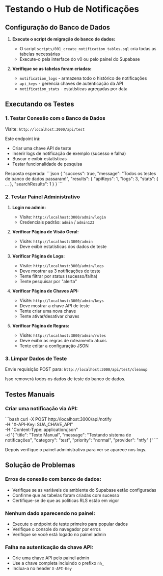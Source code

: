 # Testando o Hub de Notificações

## Configuração do Banco de Dados

1. **Execute o script de migração do banco de dados:**
   - O script `scripts/001_create_notification_tables.sql` cria todas as tabelas necessárias
   - Execute-o pela interface do v0 ou pelo painel do Supabase

2. **Verifique se as tabelas foram criadas:**
   - `notification_logs` - armazena todo o histórico de notificações
   - `api_keys` - gerencia chaves de autenticação da API
   - `notification_stats` - estatísticas agregadas por data

## Executando os Testes

### 1. Testar Conexão com o Banco de Dados

Visite: `http://localhost:3000/api/test`

Este endpoint irá:
- Criar uma chave API de teste
- Inserir logs de notificação de exemplo (sucesso e falha)
- Buscar e exibir estatísticas
- Testar funcionalidade de pesquisa

Resposta esperada:
\`\`\`json
{
  "success": true,
  "message": "Todos os testes de banco de dados passaram!",
  "results": {
    "apiKeys": 1,
    "logs": 3,
    "stats": { ... },
    "searchResults": 1
  }
}
\`\`\`

### 2. Testar Painel Administrativo

1. **Login no admin:**
   - Visite: `http://localhost:3000/admin/login`
   - Credenciais padrão: `admin` / `admin123`

2. **Verificar Página de Visão Geral:**
   - Visite: `http://localhost:3000/admin`
   - Deve exibir estatísticas dos dados de teste

3. **Verificar Página de Logs:**
   - Visite: `http://localhost:3000/admin/logs`
   - Deve mostrar as 3 notificações de teste
   - Tente filtrar por status (sucesso/falha)
   - Tente pesquisar por "alerta"

4. **Verificar Página de Chaves API:**
   - Visite: `http://localhost:3000/admin/keys`
   - Deve mostrar a chave API de teste
   - Tente criar uma nova chave
   - Tente ativar/desativar chaves

5. **Verificar Página de Regras:**
   - Visite: `http://localhost:3000/admin/rules`
   - Deve exibir as regras de roteamento atuais
   - Tente editar a configuração JSON

### 3. Limpar Dados de Teste

Envie requisição POST para: `http://localhost:3000/api/test/cleanup`

Isso removerá todos os dados de teste do banco de dados.

## Testes Manuais

### Criar uma notificação via API:

\`\`\`bash
curl -X POST http://localhost:3000/api/notify \
  -H "X-API-Key: SUA_CHAVE_API" \
  -H "Content-Type: application/json" \
  -d '{
    "title": "Teste Manual",
    "message": "Testando sistema de notificações",
    "category": "test",
    "priority": "normal",
    "provider": "ntfy"
  }'
\`\`\`

Depois verifique o painel administrativo para ver se aparece nos logs.

## Solução de Problemas

### Erros de conexão com banco de dados:
- Verifique se as variáveis de ambiente do Supabase estão configuradas
- Confirme que as tabelas foram criadas com sucesso
- Certifique-se de que as políticas RLS estão em vigor

### Nenhum dado aparecendo no painel:
- Execute o endpoint de teste primeiro para popular dados
- Verifique o console do navegador por erros
- Verifique se você está logado no painel admin

### Falha na autenticação da chave API:
- Crie uma chave API pelo painel admin
- Use a chave completa incluindo o prefixo `nh_`
- Inclua-a no header `X-API-Key`
